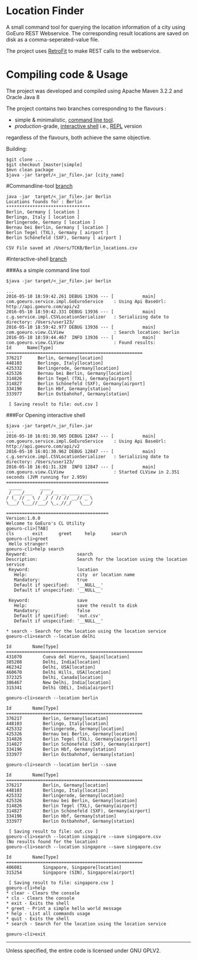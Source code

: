 # Location Finder

A small command tool for querying the location information of a city  using GoEuro REST Webservice. The corresponding result locations are saved on disk as a comma-seperated-value file.

The project uses [RetroFit](http://square.github.io/retrofit/) to make REST calls to the webservice.

Compiling code & Usage
===========

The project was developed  and compiled using Apache Maven 3.2.2 and Oracle Java 8

The project contains two branches corresponding to the flavours :
* simple & minimalistic, [command line tool](#Commandline-tool).
* _production_-grade, [interactive shell](#Interactive-shell) i.e.,   [REPL](https://en.wikipedia.org/wiki/Read%E2%80%93eval%E2%80%93print_loop) version

regardless of the flavours, both achieve the same objective.

Building:
```
$git clone ...
$git checkout [master|simple]
$mvn clean package
$java -jar target/<_jar_file>.jar [city_name]
```



#Commandline-tool
[branch](https://github.com/tckb/LocationFinder/tree/simple)
```
java -jar  target/<_jar_file>.jar Berlin
Locations founds for : Berlin
********************************
Berlin, Germany [ location ]
Berlingo, Italy [ location ]
Berlingerode, Germany [ location ]
Bernau bei Berlin, Germany [ location ]
Berlin Tegel (TXL), Germany [ airport ]
Berlin Schönefeld (SXF), Germany [ airport ]

CSV File saved at /Users/TCKB/Berlin_locations.csv
```


#Interactive-shell
[branch](https://github.com/tckb/LocationFinder/tree/master)


###As a simple command line tool


```
$java -jar target/<_jar_file>.jar berlin

...
2016-05-10 18:59:42.261 DEBUG 13936 --- [           main] com.goeuro.service.impl.GoEuroService    : Using Api BaseUrl: http://api.goeuro.com/api/v2
2016-05-10 18:59:42.331 DEBUG 13936 --- [           main] c.g.service.impl.CSVLocationSerializer   : Serializing date to directory: /Users/user123/
2016-05-10 18:59:42.977 DEBUG 13936 --- [           main] com.goeuro.view.CLView                   : Search location: berlin
2016-05-10 18:59:44.467  INFO 13936 --- [           main] com.goeuro.view.CLView                   : Found results:
Id		Name[Type]
====================================================
376217		Berlin, Germany[location]
448103		Berlingo, Italy[location]
425332		Berlingerode, Germany[location]
425326		Bernau bei Berlin, Germany[location]
314826		Berlin Tegel (TXL), Germany[airport]
314827		Berlin Schönefeld (SXF), Germany[airport]
334196		Berlin Hbf, Germany[station]
333977		Berlin Ostbahnhof, Germany[station]

 [ Saving result to file: out.csv ]
```

###For Opening interactive shell

```
$java -jar target/<_jar_file>.jar
...
2016-05-10 16:01:30.905 DEBUG 12847 --- [           main] com.goeuro.service.impl.GoEuroService    : Using Api BaseUrl: http://api.goeuro.com/api/v2
2016-05-10 16:01:30.962 DEBUG 12847 --- [           main] c.g.service.impl.CSVLocationSerializer   : Serializing date to directory: /Users/user123/
2016-05-10 16:01:31.320  INFO 12847 --- [           main] com.goeuro.view.CLView                   : Started CLView in 2.351 seconds (JVM running for 2.959)
=======================================
 _____       ____
 / ___/___   / __/__ __ ____ ___
/ (_ // _ \ / _/ / // // __// _ \
\___/ \___//___/ \_,_//_/   \___/

=======================================
Version:1.0.0
Welcome to GoEuro's CL Utility
goeuro-cli>[TAB]
cls       exit      greet     help      search
goeuro-cli>greet
 Hello stranger!
goeuro-cli>help search
Keyword:                   search
Description:               Search for the location using the location service
 Keyword:                  location
   Help:                   city  or location name
   Mandatory:              true
   Default if specified:   '__NULL__'
   Default if unspecified: '__NULL__'

 Keyword:                  save
   Help:                   save the result to disk
   Mandatory:              false
   Default if specified:   'out.csv'
   Default if unspecified: '__NULL__'

* search - Search for the location using the location service
goeuro-cli>search --location delhi

Id        Name[Type]
====================================================
431070        Cueva del Hierro, Spain[location]
385208        Delhi, India[location]
462342        Delhi, USA[location]
460670        Delhi Hills, USA[location]
372325        Delhi, Canada[location]
386467        New Delhi, India[location]
315341        Delhi (DEL), India[airport]

goeuro-cli>search --location berlin

Id        Name[Type]
====================================================
376217        Berlin, Germany[location]
448103        Berlingo, Italy[location]
425332        Berlingerode, Germany[location]
425326        Bernau bei Berlin, Germany[location]
314826        Berlin Tegel (TXL), Germany[airport]
314827        Berlin Schönefeld (SXF), Germany[airport]
334196        Berlin Hbf, Germany[station]
333977        Berlin Ostbahnhof, Germany[station]

goeuro-cli>search --location berlin --save

Id        Name[Type]
====================================================
376217        Berlin, Germany[location]
448103        Berlingo, Italy[location]
425332        Berlingerode, Germany[location]
425326        Bernau bei Berlin, Germany[location]
314826        Berlin Tegel (TXL), Germany[airport]
314827        Berlin Schönefeld (SXF), Germany[airport]
334196        Berlin Hbf, Germany[station]
333977        Berlin Ostbahnhof, Germany[station]

 [ Saving result to file: out.csv ]
goeuro-cli>search --location singapire --save singapore.csv
(No results found for the location)
goeuro-cli>search --location singapore --save singapore.csv

Id        Name[Type]
====================================================
406081        Singapore, Singapore[location]
315254        Singapore (SIN), Singapore[airport]

 [ Saving result to file: singapore.csv ]
goeuro-cli>help
* clear - Clears the console
* cls - Clears the console
* exit - Exits the shell
* greet - Print a simple hello world message
* help - List all commands usage
* quit - Exits the shell
* search - Search for the location using the location service

goeuro-cli>exit
```
----
Unless specified, the entire code is licensed under GNU GPLV2.
